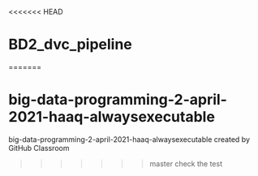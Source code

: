 <<<<<<< HEAD
# BD2_dvc_pipeline
=======
# big-data-programming-2-april-2021-haaq-alwaysexecutable
big-data-programming-2-april-2021-haaq-alwaysexecutable created by GitHub Classroom 
>>>>>>> master
check the test
